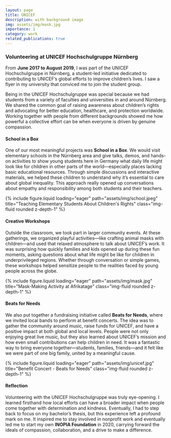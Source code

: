 ```yaml
---
layout: page
title: UNICEF
description: with background image
img: assets/img/mask.jpg
importance: 1
category: work
related_publications: true
---
```


### Volunteering at UNICEF Hochschulgruppe Nürnberg

From **June 2017 to August 2019**, I was part of the UNICEF Hochschulgruppe in Nürnberg, a student-led initiative dedicated to contributing to UNICEF’s global efforts to improve children’s lives. I saw a flyer in my university that conviced me to join the student group.

Being in the UNICEF Hochschulgruppe was special because we had students from a variety of faculties and universities in and around Nürnberg. We shared the common goal of raising awareness about children’s rights and advocating for better education, healthcare, and protection worldwide. Working together with people from different backgrounds showed me how powerful a collective effort can be when everyone is driven by genuine compassion.

#### School in a Box

One of our most meaningful projects was **School in a Box**. We would visit elementary schools in the Nürnberg area and give talks, demos, and hands-on activities to show young students here in Germany what daily life might look like for children in other parts of the world—especially places lacking basic educational resources. Through simple discussions and interactive materials, we helped these children to understand why it’s essential to care about global inequality. This approach really opened up conversations about empathy and responsibility among both students and their teachers.

<div class="row">
    <div class="col-sm mt-3 mt-md-0">
        {% include figure.liquid loading="eager" path="assets/img/school.jpeg" title="Teaching Elementary Students About Children's Rights" class="img-fluid rounded z-depth-1" %}
    </div>
</div>

#### Creative Workshops

Outside the classroom, we took part in larger community events. At these gatherings, we organized playful activities—like crafting animal masks with children—and used that relaxed atmosphere to talk about UNICEF’s work. It was surprising how quickly families and kids opened up during these fun moments, asking questions about what life might be like for children in underprivileged regions. Whether through conversation or simple games, these workshops helped sensitize people to the realities faced by young people across the globe.

<div class="row">
    <div class="col-sm mt-3 mt-md-0">
        {% include figure.liquid loading="eager" path="assets/img/mask.jpg" title="Mask-Making Activity at Afrikatage" class="img-fluid rounded z-depth-1" %}
    </div>
</div>

#### Beats for Needs

We also put together a fundraising initiative called **Beats for Needs**, where we invited local bands to perform at benefit concerts. The idea was to gather the community around music, raise funds for UNICEF, and have a positive impact at both global and local levels. People were not only enjoying great live music, but they also learned about UNICEF’s mission and how even small contributions can help children in need. It was a fantastic way to bring everyone together—students, families, friends—and it felt like we were part of one big family, united by a meaningful cause.

<div class="row">

<div class="row">
    <div class="col-sm mt-3 mt-md-0">
        {% include figure.liquid loading="eager" path="assets/img/unicef.jpg" title="Benefit Concert - Beats for Needs" class="img-fluid rounded z-depth-1" %}
    </div>
</div>

#### Reflection

Volunteering with the UNICEF Hochschulgruppe was truly eye-opening. I learned firsthand how local efforts can have a broader impact when people come together with determination and kindness. Eventually, I had to step back to focus on my bachelor’s thesis, but this experience left a profound mark on me. It inspired me to stay involved in nonprofit work and eventually led me to start my own **INOPIA Foundation** in 2020, carrying forward the ideals of compassion, collaboration, and a drive to make a difference.
